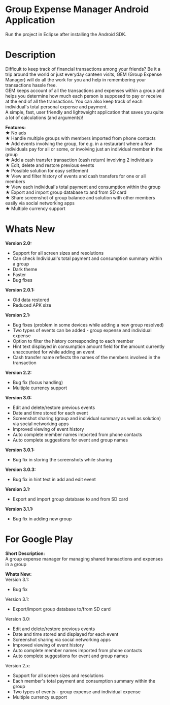 ﻿Group Expense Manager Android Application
=========================================
Run the project in Eclipse after installing the Android SDK.

Description
============
Difficult to keep track of financial transactions among your friends? Be it a trip around the world or just everyday canteen visits, GEM (Group Expense Manager) will do all the work for you and help in remembering your transactions hassle free.  
GEM keeps account of all the transactions and expenses within a group and helps you determine how much each person is supposed to pay or receive at the end of all the transactions. You can also keep track of each individual's total personal expense and payment.  
A simple, fast, user friendly and lightweight application that saves you quite a lot of calculations (and arguments)!

<b>Features:</b>  
★ No ads  
★ Handle multiple groups with members imported from phone contacts  
★ Add events involving the group, for e.g. in a restaurant where a few individuals pay for all or some, or involving just an individual member in the group  
★ Add a cash transfer transaction (cash return) involving 2 individuals  
★ Edit, delete and restore previous events  
★ Possible solution for easy settlement  
★ View and filter history of events and cash transfers for one or all members  
★ View each individual's total payment and consumption within the group  
★ Export and import group database to and from SD card  
★ Share screenshot of group balance and solution with other members easily via social networking apps  
★ Multiple currency support

Whats New
==========
<b>Version 2.0:</b>  
- Support for all screen sizes and resolutions  
- Can check Individual's total payment and consumption summary within a group  
- Dark theme  
- Faster  
- Bug fixes

<b>Version 2.0.1:</b>
- Old data restored
- Reduced APK size

<b>Version 2.1:</b>  
- Bug fixes (problem in some devices while adding a new group resolved)
- Two types of events can be added - group expense and individual expense
- Option to filter the history corresponding to each member
- Hint text displayed in consumption amount field for the amount currently unaccounted for while adding an event
- Cash transfer name reflects the names of the members involved in the transaction

<b>Version 2.2:</b>  
- Bug fix (focus handling)
- Multiple currency support

<b>Version 3.0:</b>  
- Edit and delete/restore previous events
- Date and time stored for each event
- Screenshot sharing (group and individual summary as well as solution) via social networking apps
- Improved viewing of event history
- Auto complete member names imported from phone contacts
- Auto complete suggestions for event and group names

<b>Version 3.0.1:</b>  
- Bug fix in storing the screenshots while sharing

<b>Version 3.0.3:</b>  
- Bug fix in hint text in add and edit event

<b>Version 3.1:</b>  
- Export and import group database to and from SD card

<b>Version 3.1.1:</b>  
- Bug fix in adding new group

For Google Play
================
<b>Short Description:</b>  
A group expense manager for managing shared transactions and expenses in a group

<b>Whats New:</b>  
Version 3.1:
- Bug fix

Version 3.1:
- Export/import group database to/from SD card

Version 3.0:
- Edit and delete/restore previous events
- Date and time stored and displayed for each event
- Screenshot sharing via social networking apps
- Improved viewing of event history
- Auto complete member names imported from phone contacts
- Auto complete suggestions for event and group names

Version 2.x:
- Support for all screen sizes and resolutions
- Each member's total payment and consumption summary within the group
- Two types of events - group expense and individual expense
- Multiple currency support
